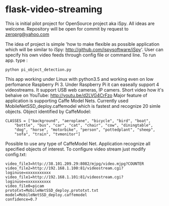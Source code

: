 flask-video-streaming
=====================
This is initial pilot project for OpenSource project aka iSpy. All ideas are welcome. Repository will be open for commit by request to 
zeroprg@yahoo.com

The idea of project is simple 'how to make flexible as possible application which will be similar to iSpy: http://github.com/ispysoftware/iSpy'. 
User can specify his own video feeds through config file or command line.
To run app. type :
```
python pi_object_detection.py
```
This app working under Linux with python3.5 and working even on low perfomance Raspberry Pi 3. Under Raspberry Pi it can  easeally support 4 videostreams.
It support USB web cameras, IP camers.
Short video how it's behaive on YouTube: http://youtu.be/d2LVG4CrFzo
Major feature of application is supporting Caffe Model Nets. Currently used MobileNetSSD_deploy.caffemodel which is fastest and recognize 20 simle objects. 
Object identified by CaffeModel: 

```
CLASSES = ["background", "aeroplane", "bicycle", "bird", "boat",
	"bottle", "bus", "car", "cat", "chair", "cow", "diningtable",
	"dog", "horse", "motorbike", "person", "pottedplant", "sheep",
	"sofa", "train", "tvmonitor"]
```
Possible  to use any type of CaffeModel Net.
Application recognize all specified objects of interest.
To configure video stream just modify config.txt:

```
video_file3=http://38.101.209.29:8082/mjpg/video.mjpg?COUNTER
video_file2=http://192.168.1.100:81/videostream.cgi?loginuse=xxxxxxxxxxx
video_file1=http://192.168.1.101:81/videostream.cgi?loginuse=xxxxxxxxxxx
video_file0=picam
prototxt=MobileNetSSD_deploy.prototxt.txt
model=MobileNetSSD_deploy.caffemodel
confidence=0.7
```


